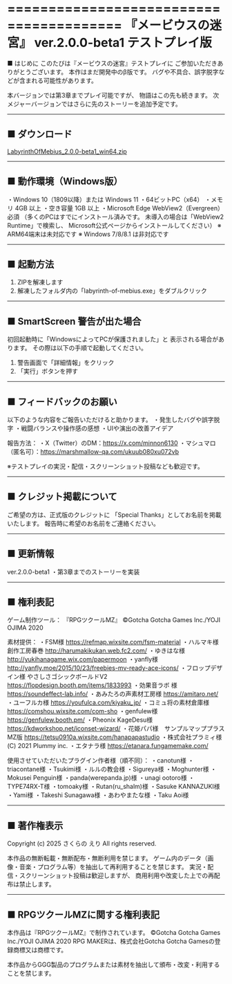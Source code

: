 ========================================
『メービウスの迷宮』 ver.2.0.0-beta1
テストプレイ版
========================================

■ はじめに
このたびは『メービウスの迷宮』テストプレイに
ご参加いただきありがとうございます。
本作はまだ開発中のβ版です。
バグや不具合、誤字脱字などが含まれる可能性があります。

本バージョンでは第3章までプレイ可能ですが、
物語はこの先も続きます。
次メジャーバージョンではさらに先のストーリーを追加予定です。

----------------------------------------
■ ダウンロード
----------------------------------------
[LabyrinthOfMebius_2.0.0-beta1_win64.zip](assets/LabyrinthOfMebius_2.0.0-beta1_win64.zip?raw=true)

----------------------------------------
■ 動作環境（Windows版）
----------------------------------------
・Windows 10（1809以降）または Windows 11
・64ビットPC（x64）
・メモリ 4GB 以上
・空き容量 1GB 以上
・Microsoft Edge WebView2（Evergreen）必須
  （多くのPCはすでにインストール済みです。
   未導入の場合は「WebView2 Runtime」で検索し、
   Microsoft公式ページからインストールしてください）
※ ARM64端末は未対応です
※ Windows 7/8/8.1 は非対応です

----------------------------------------
■ 起動方法
----------------------------------------
1. ZIPを解凍します
2. 解凍したフォルダ内の「labyrinth-of-mebius.exe」をダブルクリック

----------------------------------------
■ SmartScreen 警告が出た場合
----------------------------------------
初回起動時に「WindowsによってPCが保護されました」と
表示される場合があります。
その際は以下の手順で起動してください。

1. 警告画面で「詳細情報」をクリック
2. 「実行」ボタンを押す

----------------------------------------
■ フィードバックのお願い
----------------------------------------
以下のような内容をご報告いただけると助かります。
・発生したバグや誤字脱字
・戦闘バランスや操作感の感想
・UIや演出の改善アイデア

報告方法：
・X（Twitter）のDM：https://x.com/minnon6130
・マシュマロ（匿名可）：https://marshmallow-qa.com/ukuub080xu072vb

※テストプレイの実況・配信・スクリーンショット投稿なども歓迎です。

----------------------------------------
■ クレジット掲載について
----------------------------------------
ご希望の方は、正式版のクレジットに
「Special Thanks」としてお名前を掲載いたします。
報告時に希望のお名前をご連絡ください。

----------------------------------------
■ 更新情報
----------------------------------------
ver.2.0.0-beta1
・第3章までのストーリーを実装

----------------------------------------
■ 権利表記
----------------------------------------
ゲーム制作ツール：
『RPGツクールMZ』
©Gotcha Gotcha Games Inc./YOJI OJIMA 2020

素材提供：
・FSM様
  https://refmap.wixsite.com/fsm-material
・ハルマキ様　創作工房春巻
  http://harumakikukan.web.fc2.com/
・ゆきはな様
  http://yukihanagame.wix.com/papermoon
・yanfly様
  http://yanfly.moe/2015/10/23/freebies-mv-ready-ace-icons/
・フロップデザイン様
  やさしさゴシックボールドV2
  https://flopdesign.booth.pm/items/1833993
・効果音ラボ 様
  https://soundeffect-lab.info/
・あみたろの声素材工房様
  https://amitaro.net/
・ユーフルカ様
  https://youfulca.com/kiyaku_jp/
・コミュ将の素材倉庫様
  https://comshou.wixsite.com/com-sho
・genfulew様
  https://genfulew.booth.pm/
・Pheonix KageDesu様
  https://kdworkshop.net/iconset-wizard/
・花姫パパ様　サンプルマッププラスMZ版
  https://tetsu0910a.wixsite.com/hanapapastudio
・株式会社プラミィ様
  (C) 2021 Plummy inc.
・エタナラ様
  https://etanara.fungamemake.com/

使用させていただいたプラグイン作者様（順不同）：
・canotun様
・triacontane様
・Tsukimi様
・ルルの教会様
・Sigureya様
・Moghunter様
・Mokusei Penguin様
・panda(werepanda.jp)様
・unagi ootoro様
・TYPE74RX-T様
・tomoaky様
・Rutan(ru_shalm)様
・Sasuke KANNAZUKI様
・Yami様
・Takeshi Sunagawa様
・あわやまたな様
・Taku Aoi様

----------------------------------------
■ 著作権表示
----------------------------------------
Copyright (c) 2025 さくらの えり
All rights reserved.

本作品の無断転載・無断配布・無断利用を禁じます。
ゲーム内のデータ（画像・音楽・プログラム等）を抽出して再利用することを禁じます。
実況・配信・スクリーンショット投稿は歓迎しますが、
商用利用や改変した上での再配布は禁止します。

----------------------------------------
■ RPGツクールMZに関する権利表記
----------------------------------------
本作品は『RPGツクールMZ』で制作されています。
©Gotcha Gotcha Games Inc./YOJI OJIMA 2020
RPG MAKERは、株式会社Gotcha Gotcha Gamesの登録商標又は商標です。

本作品からGGG製品のプログラムまたは素材を抽出して頒布・改変・利用することを禁じます。